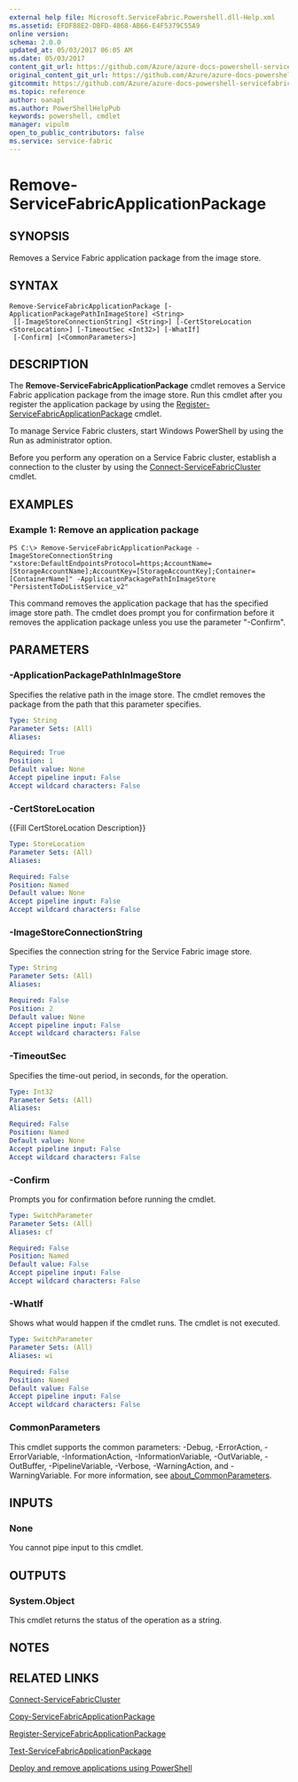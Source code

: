 ```yaml
---
external help file: Microsoft.ServiceFabric.Powershell.dll-Help.xml
ms.assetid: EFDF88E2-DBFD-4868-AB66-E4F5379C55A9
online version:
schema: 2.0.0
updated_at: 05/03/2017 06:05 AM
ms.date: 05/03/2017
content_git_url: https://github.com/Azure/azure-docs-powershell-servicefabric/blob/V5.6_Updates/Service-Fabric-cmdlets/ServiceFabric/vlatest/Remove-ServiceFabricApplicationPackage.md
original_content_git_url: https://github.com/Azure/azure-docs-powershell-servicefabric/blob/V5.6_Updates/Service-Fabric-cmdlets/ServiceFabric/vlatest/Remove-ServiceFabricApplicationPackage.md
gitcommit: https://github.com/Azure/azure-docs-powershell-servicefabric/blob/40385fc07259a8f5f0d2cec04a231e9cd42fcff3
ms.topic: reference
author: oanapl
ms.author: PowerShellHelpPub
keywords: powershell, cmdlet
manager: vipulm
open_to_public_contributors: false
ms.service: service-fabric
---
```


# Remove-ServiceFabricApplicationPackage

## SYNOPSIS
Removes a Service Fabric application package from the image store.

## SYNTAX

```
Remove-ServiceFabricApplicationPackage [-ApplicationPackagePathInImageStore] <String>
 [[-ImageStoreConnectionString] <String>] [-CertStoreLocation <StoreLocation>] [-TimeoutSec <Int32>] [-WhatIf]
 [-Confirm] [<CommonParameters>]
```

## DESCRIPTION
The **Remove-ServiceFabricApplicationPackage** cmdlet removes a Service Fabric application package from the image store.
Run this cmdlet after you register the application package by using the [Register-ServiceFabricApplicationPackage](./Register-ServiceFabricApplicationType.md) cmdlet.

To manage Service Fabric clusters, start Windows PowerShell by using the Run as administrator option.

Before you perform any operation on a Service Fabric cluster, establish a connection to the cluster by using the [Connect-ServiceFabricCluster](./Connect-ServiceFabricCluster.md) cmdlet.

## EXAMPLES

### Example 1: Remove an application package
```
PS C:\> Remove-ServiceFabricApplicationPackage -ImageStoreConnectionString "xstore:DefaultEndpointsProtocol=https;AccountName=[StorageAccountName];AccountKey=[StorageAccountKey];Container=[ContainerName]" -ApplicationPackagePathInImageStore "PersistentToDoListService_v2"
```

This command removes the application package that has the specified image store path.
The cmdlet does prompt you for confirmation before it removes the application package unless you use the parameter "-Confirm".

## PARAMETERS

### -ApplicationPackagePathInImageStore
Specifies the relative path in the image store.
The cmdlet removes the package from the path that this parameter specifies.

```yaml
Type: String
Parameter Sets: (All)
Aliases: 

Required: True
Position: 1
Default value: None
Accept pipeline input: False
Accept wildcard characters: False
```

### -CertStoreLocation
{{Fill CertStoreLocation Description}}

```yaml
Type: StoreLocation
Parameter Sets: (All)
Aliases: 

Required: False
Position: Named
Default value: None
Accept pipeline input: False
Accept wildcard characters: False
```

### -ImageStoreConnectionString
Specifies the connection string for the Service Fabric image store.

```yaml
Type: String
Parameter Sets: (All)
Aliases: 

Required: False
Position: 2
Default value: None
Accept pipeline input: False
Accept wildcard characters: False
```

### -TimeoutSec
Specifies the time-out period, in seconds, for the operation.

```yaml
Type: Int32
Parameter Sets: (All)
Aliases: 

Required: False
Position: Named
Default value: None
Accept pipeline input: False
Accept wildcard characters: False
```

### -Confirm
Prompts you for confirmation before running the cmdlet.

```yaml
Type: SwitchParameter
Parameter Sets: (All)
Aliases: cf

Required: False
Position: Named
Default value: False
Accept pipeline input: False
Accept wildcard characters: False
```

### -WhatIf
Shows what would happen if the cmdlet runs.
The cmdlet is not executed.

```yaml
Type: SwitchParameter
Parameter Sets: (All)
Aliases: wi

Required: False
Position: Named
Default value: False
Accept pipeline input: False
Accept wildcard characters: False
```

### CommonParameters
This cmdlet supports the common parameters: -Debug, -ErrorAction, -ErrorVariable, -InformationAction, -InformationVariable, -OutVariable, -OutBuffer, -PipelineVariable, -Verbose, -WarningAction, and -WarningVariable. For more information, see [about_CommonParameters](http://go.microsoft.com/fwlink/?LinkID=113216).

## INPUTS

### None
You cannot pipe input to this cmdlet.

## OUTPUTS

### System.Object
This cmdlet returns the status of the operation as a string.

## NOTES

## RELATED LINKS

[Connect-ServiceFabricCluster](./Connect-ServiceFabricCluster.md)

[Copy-ServiceFabricApplicationPackage](./Copy-ServiceFabricApplicationPackage.md)

[Register-ServiceFabricApplicationPackage](./Register-ServiceFabricApplicationType.md)

[Test-ServiceFabricApplicationPackage](./Test-ServiceFabricApplicationPackage.md)

[Deploy and remove applications using PowerShell](https://azure.microsoft.com/documentation/articles/service-fabric-deploy-remove-applications/)
